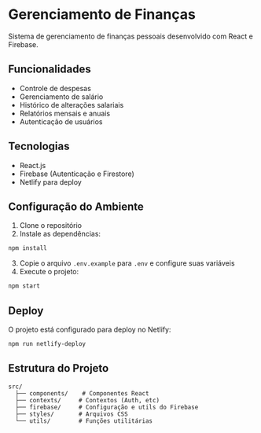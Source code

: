 # Gerenciamento de Finanças

Sistema de gerenciamento de finanças pessoais desenvolvido com React e Firebase.

## Funcionalidades

- Controle de despesas
- Gerenciamento de salário
- Histórico de alterações salariais
- Relatórios mensais e anuais
- Autenticação de usuários

## Tecnologias

- React.js
- Firebase (Autenticação e Firestore)
- Netlify para deploy

## Configuração do Ambiente

1. Clone o repositório
2. Instale as dependências:

```bash
npm install
```

3. Copie o arquivo `.env.example` para `.env` e configure suas variáveis
4. Execute o projeto:

```bash
npm start
```

## Deploy

O projeto está configurado para deploy no Netlify:

```bash
npm run netlify-deploy
```

## Estrutura do Projeto

```
src/
  ├── components/    # Componentes React
  ├── contexts/     # Contextos (Auth, etc)
  ├── firebase/     # Configuração e utils do Firebase
  ├── styles/       # Arquivos CSS
  └── utils/        # Funções utilitárias
```
